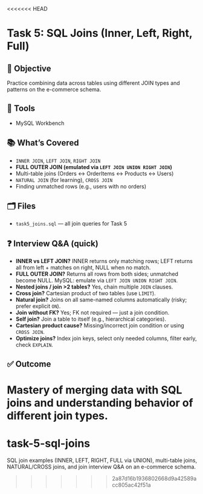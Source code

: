 <<<<<<< HEAD
# Task 5: SQL Joins (Inner, Left, Right, Full)

## 🎯 Objective
Practice combining data across tables using different JOIN types and patterns on the e-commerce schema.

## 🧰 Tools
- MySQL Workbench

## 📚 What’s Covered
- `INNER JOIN`, `LEFT JOIN`, `RIGHT JOIN`
- **FULL OUTER JOIN (emulated via `LEFT JOIN UNION RIGHT JOIN`)**
- Multi-table joins (Orders ↔ OrderItems ↔ Products ↔ Users)
- `NATURAL JOIN` (for learning), `CROSS JOIN`
- Finding unmatched rows (e.g., users with no orders)

## 🗂 Files
- `task5_joins.sql` — all join queries for Task 5

## ❓ Interview Q&A (quick)
- **INNER vs LEFT JOIN?** INNER returns only matching rows; LEFT returns all from left + matches on right, NULL when no match.  
- **FULL OUTER JOIN?** Returns all rows from both sides; unmatched become NULL. MySQL: emulate via `LEFT JOIN UNION RIGHT JOIN`.  
- **Nested joins / join >2 tables?** Yes, chain multiple `JOIN` clauses.  
- **Cross join?** Cartesian product of two tables (use `LIMIT`).  
- **Natural join?** Joins on all same-named columns automatically (risky; prefer explicit `ON`).  
- **Join without FK?** Yes; FK not required — just a join condition.  
- **Self join?** Join a table to itself (e.g., hierarchical categories).  
- **Cartesian product cause?** Missing/incorrect join condition or using `CROSS JOIN`.  
- **Optimize joins?** Index join keys, select only needed columns, filter early, check `EXPLAIN`.

## ✅ Outcome
Mastery of merging data with SQL joins and understanding behavior of different join types.
=======
# task-5-sql-joins
SQL join examples (INNER, LEFT, RIGHT, FULL via UNION), multi-table joins, NATURAL/CROSS joins, and join interview Q&amp;A on an e-commerce schema.
>>>>>>> 2a87d16b1936802668d9a42589acc805ac42f51a
